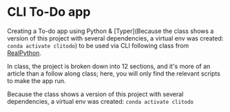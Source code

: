 # CLI To-Do app

Creating a To-do app using Python & [Typer](Because the class shows a version of this project with several dependencies, a virtual env was created: `conda activate clitodo`) to be used via CLI following class from [RealPython](https://realpython.com/python-typer-cli/).

In class, the project is broken down into 12 sections, and it's more of an article than a follow along class;  here, you will only find the relevant scripts to make the app run.

Because the class shows a version of this project with several dependencies, a virtual env was created: `conda activate clitodo`